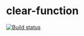 # clear-function

[![Build status](https://ci.appveyor.com/api/projects/status/il7w7dsqabuj3awn?svg=true)](https://ci.appveyor.com/project/Nataless/clear-function)